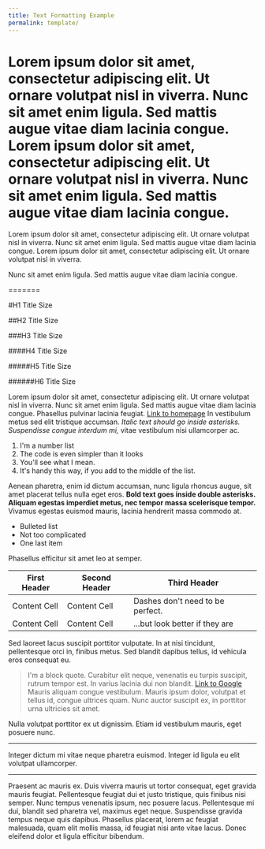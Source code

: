 ```yaml
---
title: Text Formatting Example
permalink: template/
---
```


Lorem ipsum dolor sit amet, consectetur adipiscing elit. Ut ornare volutpat nisl in viverra. Nunc sit amet enim ligula. Sed mattis augue vitae diam lacinia congue. Lorem ipsum dolor sit amet, consectetur adipiscing elit. Ut ornare volutpat nisl in viverra. Nunc sit amet enim ligula. Sed mattis augue vitae diam lacinia congue.
=======
Lorem ipsum dolor sit amet, consectetur adipiscing elit. Ut ornare volutpat nisl in viverra. Nunc sit amet enim ligula. Sed mattis augue vitae diam lacinia congue. Lorem ipsum dolor sit amet, consectetur adipiscing elit. Ut ornare volutpat nisl in viverra.

Nunc sit amet enim ligula. Sed mattis augue vitae diam lacinia congue.

=======

#H1 Title Size

##H2 Title Size

###H3 Title Size

####H4 Title Size

#####H5 Title Size

######H6 Title Size

Lorem ipsum dolor sit amet, consectetur adipiscing elit. Ut ornare volutpat nisl in viverra. Nunc sit amet enim ligula. Sed mattis augue vitae diam lacinia congue. Phasellus pulvinar lacinia feugiat. [Link to homepage](/) In vestibulum metus sed elit tristique accumsan. *Italic text should go inside asterisks. Suspendisse congue interdum mi,* vitae vestibulum nisi ullamcorper ac.

1. I'm a number list
1. The code is even simpler than it looks
1. You'll see what I mean.
1. It's handy this way, if you add to the middle of the list.

Aenean pharetra, enim id dictum accumsan, nunc ligula rhoncus augue, sit amet placerat tellus nulla eget eros. **Bold text goes inside double asterisks. Aliquam egestas imperdiet metus, nec tempor massa scelerisque tempor.** Vivamus egestas euismod mauris, lacinia hendrerit massa commodo at.

- Bulleted list
- Not too complicated
- One last item

Phasellus efficitur sit amet leo at semper.

First Header  | Second Header| Third Header
------------- | -------------|---
Content Cell  | Content Cell|Dashes don't need to be perfect.
Content Cell  | Content Cell|...but look better if they are

Sed laoreet lacus suscipit porttitor vulputate. In at nisi tincidunt, pellentesque orci in, finibus metus. Sed blandit dapibus tellus, id vehicula eros consequat eu.

> I'm a block quote. Curabitur elit neque, venenatis eu turpis suscipit, rutrum tempor est. In varius lacinia dui non blandit. [Link to Google](http//www.google.com) Mauris aliquam congue vestibulum. Mauris ipsum dolor, volutpat et tellus id, congue ultrices quam. Nunc auctor suscipit ex, in porttitor urna ultricies sit amet.

Nulla volutpat porttitor ex ut dignissim. Etiam id vestibulum mauris, eget posuere nunc.

***

Integer dictum mi vitae neque pharetra euismod. Integer id ligula eu elit volutpat ullamcorper.

***

Praesent ac mauris ex. Duis viverra mauris ut tortor consequat, eget gravida mauris feugiat. Pellentesque feugiat dui et justo tristique, quis finibus nisi semper. Nunc tempus venenatis ipsum, nec posuere lacus. Pellentesque mi dui, blandit sed pharetra vel, maximus eget neque. Suspendisse gravida tempus neque quis
dapibus. Phasellus placerat, lorem ac feugiat malesuada, quam elit mollis massa, id feugiat nisi ante vitae lacus. Donec eleifend dolor et ligula efficitur bibendum.

